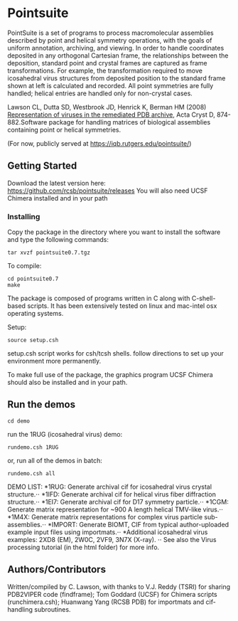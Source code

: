 # Pointsuite

PointSuite is a set of programs to process macromolecular assemblies described by point and helical symmetry operations, with the goals of uniform annotation, archiving, and viewing.  In order to handle coordinates deposited in any orthogonal Cartesian frame, the relationships between the deposition, standard point and crystal frames are captured as frame transformations.  For example, the transformation required to move icosahedral virus structures from deposited position to the standard frame shown at left is calculated and recorded.  All point symmetries are fully handled; helical entries are handled only for non-crystal cases.

Lawson CL, Dutta SD, Westbrook JD, Henrick K, Berman HM (2008)   [Representation of viruses in the remediated PDB archive](http://journals.iucr.org/d/issues/2008/08/00/mv5020/index.html), Acta Cryst D, 874-882.Software package for handling matrices of biological assemblies containing point or helical symmetries.

(For now, publicly served at https://iqb.rutgers.edu/pointsuite/)

## Getting Started

Download the latest version here: https://github.com/rcsb/pointsuite/releases
You will also need UCSF Chimera installed and in your path

### Installing
Copy the package in the directory where you want to install the software and type the following commands:
```
tar xvzf pointsuite0.7.tgz
```
To compile:
```
cd pointsuite0.7
make
```
The package is composed of programs written in C along with C-shell-based scripts. It has been extensively tested on linux and mac-intel osx operating systems.

Setup:
```
source setup.csh
```
setup.csh script works for csh/tcsh shells. follow directions to set up your environment more permanently.

To make full use of the package, the graphics program UCSF Chimera should also be installed and in your path.

## Run the demos

```
cd demo
```
run the 1RUG (icosahedral virus) demo:
```
rundemo.csh 1RUG 
```
or, run all of the demos in batch:
```
rundemo.csh all 
```

DEMO LIST: 
  *1RUG: Generate archival cif for icosahedral virus crystal structure.⋅⋅
  *1IFD:   Generate archival cif for helical virus fiber diffraction structure.⋅⋅
  *1EI7:   Generate archival cif for D17 symmetry particle.⋅⋅
  *1CGM:  Generate matrix representation for ~900 A length helical TMV-like virus.⋅⋅
  *1M4X:  Generate matrix representations for complex virus particle sub-assemblies.⋅⋅
  *IMPORT:  Generate BIOMT, CIF from typical author-uploaded example input files using importmats.⋅⋅
*Additional icosahedral virus examples: 2XD8 (EM), 2W0C, 2VF9, 3N7X (X-ray). ⋅⋅
See also the Virus processing tutorial (in the html folder) for more info.


## Authors/Contributors

Written/compiled by C. Lawson, with thanks to V.J. Reddy (TSRI) for sharing PDB2VIPER code (findframe);  Tom Goddard (UCSF) for Chimera scripts (runchimera.csh); Huanwang Yang (RCSB PDB) for importmats and cif-handling subroutines.
